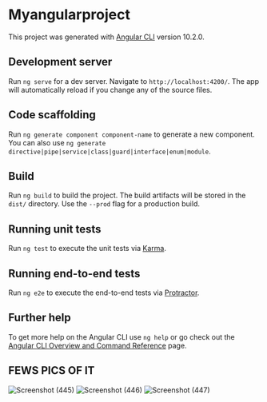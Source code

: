 # Myangularproject

This project was generated with [Angular CLI](https://github.com/angular/angular-cli) version 10.2.0.

## Development server

Run `ng serve` for a dev server. Navigate to `http://localhost:4200/`. The app will automatically reload if you change any of the source files.

## Code scaffolding

Run `ng generate component component-name` to generate a new component. You can also use `ng generate directive|pipe|service|class|guard|interface|enum|module`.

## Build

Run `ng build` to build the project. The build artifacts will be stored in the `dist/` directory. Use the `--prod` flag for a production build.

## Running unit tests

Run `ng test` to execute the unit tests via [Karma](https://karma-runner.github.io).

## Running end-to-end tests

Run `ng e2e` to execute the end-to-end tests via [Protractor](http://www.protractortest.org/).

## Further help

To get more help on the Angular CLI use `ng help` or go check out the [Angular CLI Overview and Command Reference](https://angular.io/cli) page.

## FEWS PICS OF IT

![Screenshot (445)](https://user-images.githubusercontent.com/70800409/102451793-375f5f00-405f-11eb-902c-f830eb31c6f9.png)
![Screenshot (446)](https://user-images.githubusercontent.com/70800409/102451798-39c1b900-405f-11eb-9958-524e11c6d8b5.png)
![Screenshot (447)](https://user-images.githubusercontent.com/70800409/102451808-3d554000-405f-11eb-86b2-65108d829f39.png)
